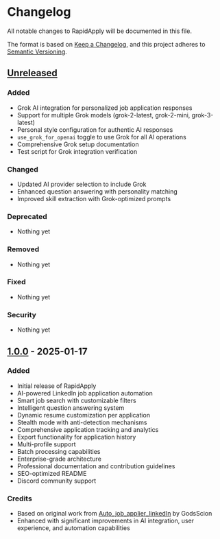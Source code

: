 # Changelog

All notable changes to RapidApply will be documented in this file.

The format is based on [Keep a Changelog](https://keepachangelog.com/en/1.0.0/),
and this project adheres to [Semantic Versioning](https://semver.org/spec/v2.0.0.html).

## [Unreleased]

### Added
- Grok AI integration for personalized job application responses
- Support for multiple Grok models (grok-2-latest, grok-2-mini, grok-3-latest)
- Personal style configuration for authentic AI responses
- `use_grok_for_openai` toggle to use Grok for all AI operations
- Comprehensive Grok setup documentation
- Test script for Grok integration verification

### Changed
- Updated AI provider selection to include Grok
- Enhanced question answering with personality matching
- Improved skill extraction with Grok-optimized prompts

### Deprecated
- Nothing yet

### Removed
- Nothing yet

### Fixed
- Nothing yet

### Security
- Nothing yet

## [1.0.0] - 2025-01-17

### Added
- Initial release of RapidApply
- AI-powered LinkedIn job application automation
- Smart job search with customizable filters
- Intelligent question answering system
- Dynamic resume customization per application
- Stealth mode with anti-detection mechanisms
- Comprehensive application tracking and analytics
- Export functionality for application history
- Multi-profile support
- Batch processing capabilities
- Enterprise-grade architecture
- Professional documentation and contribution guidelines
- SEO-optimized README
- Discord community support

### Credits
- Based on original work from [Auto_job_applier_linkedIn](https://github.com/GodsScion/Auto_job_applier_linkedIn) by GodsScion
- Enhanced with significant improvements in AI integration, user experience, and automation capabilities

[Unreleased]: https://github.com/Nickalus12/RapidApply/compare/v1.0.0...HEAD
[1.0.0]: https://github.com/Nickalus12/RapidApply/releases/tag/v1.0.0